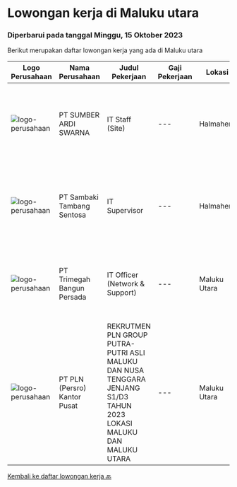 
  # Lowongan kerja di Maluku utara

  ### Diperbarui pada tanggal Minggu, 15 Oktober 2023

  Berikut merupakan daftar lowongan kerja yang ada di Maluku utara

  |Logo Perusahaan | Nama Perusahaan | Judul Pekerjaan | Gaji Pekerjaan | Lokasi | Deskripsi | Tanggal diunggah | Pranala |
  | -------------- | --------------- | --------------- | --------- | --------- | -------------- | ------- | ----------- |
  |![logo-perusahaan](https://image-service-cdn.seek.com.au/b250042a9148bf1be2c552e4ee20b9ee3c553e25/ee4dce1061f3f616224767ad58cb2fc751b8d2dc)|PT SUMBER ARDI SWARNA|IT Staff (Site)|---|Halmahera|Qualifications : Minimun D3 Information Technology/ Information Systems / related field Minimum 2 years experience in mining industry Minimum 24-30...|Senin, 02 Oktober 2023|https://www.jobstreet.co.id/id/job/it-staff-site-4485213?token=0~9b702373-7367-4082-b2c6-2427f52144a6&sectionRank=1&jobId=jobstreet-id-job-4485213|
|![logo-perusahaan](https://image-service-cdn.seek.com.au/a621779cb3862ccc5d189620c1bcdc723e6aa0d7/ee4dce1061f3f616224767ad58cb2fc751b8d2dc)|PT Sambaki Tambang Sentosa|IT Supervisor|---|Halmahera|Company DescriptionSambaki Tambang Sentosa is a national private company engaged in the mining of nickel ore. The production operation of nickel ore...|Rabu, 27 September 2023|https://www.jobstreet.co.id/id/job/it-supervisor-4483156?token=0~9b702373-7367-4082-b2c6-2427f52144a6&sectionRank=2&jobId=jobstreet-id-job-4483156|
|![logo-perusahaan](https://image-service-cdn.seek.com.au/5e6594a165067a47957104730aa00c3457de7abb/ee4dce1061f3f616224767ad58cb2fc751b8d2dc)|PT Trimegah Bangun Persada|IT Officer (Network & Support)|---|Maluku Utara|Kualifikasi: Latar belakang pendidikan minimal S1 TEKNIK INFORMATIKA Memiliki pengalaman di posisi yang sama selama 1-2 tahun atau lebih, terutama...|Jumat, 22 September 2023|https://www.jobstreet.co.id/id/job/it-officer-network-support-4477689?token=0~9b702373-7367-4082-b2c6-2427f52144a6&sectionRank=3&jobId=jobstreet-id-job-4477689|
|![logo-perusahaan](https://i.ibb.co/sqvTCh9/112815900-stock-vector-no-image-available-icon-flat-vector.webp)|PT PLN (Persro) Kantor Pusat|REKRUTMEN PLN GROUP PUTRA-PUTRI ASLI MALUKU DAN NUSA TENGGARA JENJANG S1/D3 TAHUN 2023 LOKASI MALUKU DAN MALUKU UTARA|---|Maluku Utara|Lokasi Tes Ambon REKRUTMEN PLN GROUP PUTRA-PUTRI ASLI MALUKU DAN NUSA TENGGARA JENJANG S1/D3 TAHUN 2023 LOKASI MALUKU DAN MALUKU UTARADibuka 2Hari...|Jumat, 13 Oktober 2023|https://www.jobstreet.co.id/id/job/rekrutmen-pln-group-putra-putri-asli-maluku-dan-nusa-tenggara-jenjang-s1-d3-tahun-2023-lokasi-maluku-dan-maluku-utara-1037188441?token=0~9b702373-7367-4082-b2c6-2427f52144a6&sectionRank=4&jobId=jobstreet-id-job-1037188441|


  [Kembali ke daftar lowongan kerja 🔙](../README.md#daftar-lowongan-kerja)
  